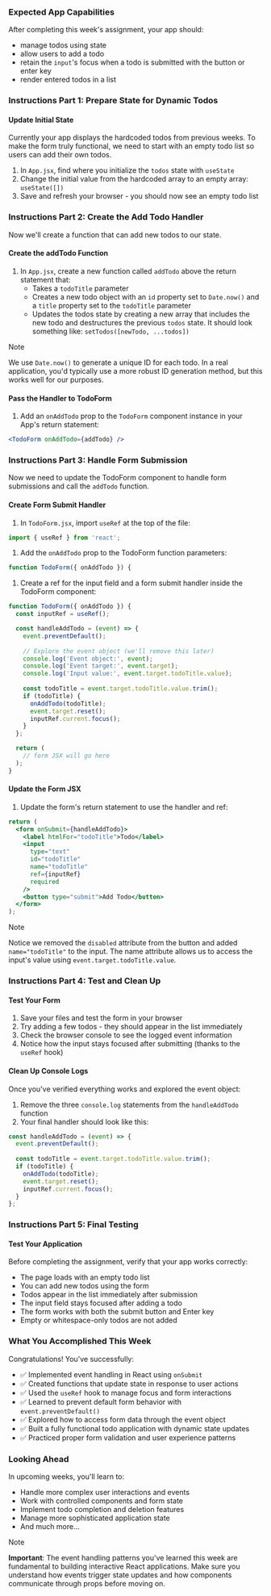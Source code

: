 <!-- h1, h2 already used by CTD Learns -->
### Expected App Capabilities

After completing this week's assignment, your app should:

- manage todos using state
- allow users to add a todo
- retain the `input`'s focus when a todo is submitted with the button or enter key
- render entered todos in a list

### Instructions Part 1: Prepare State for Dynamic Todos

#### Update Initial State

Currently your app displays the hardcoded todos from previous weeks. To make the form truly functional, we need to start with an empty todo list so users can add their own todos.

1. In `App.jsx`, find where you initialize the `todos` state with `useState`
2. Change the initial value from the hardcoded array to an empty array: `useState([])`
3. Save and refresh your browser - you should now see an empty todo list

### Instructions Part 2: Create the Add Todo Handler

Now we'll create a function that can add new todos to our state.

#### Create the addTodo Function

1. In `App.jsx`, create a new function called `addTodo` above the return statement that:
   - Takes a `todoTitle` parameter
   - Creates a new todo object with an `id` property set to `Date.now()` and a `title` property set to the `todoTitle` parameter
   - Updates the todos state by creating a new array that includes the new todo and destructures the previous `todos` state. It should look something like: `setTodos([newTodo, ...todos])`

> [!note]
> We use `Date.now()` to generate a unique ID for each todo. In a real application, you'd typically use a more robust ID generation method, but this works well for our purposes.

#### Pass the Handler to TodoForm

1. Add an `onAddTodo` prop to the `TodoForm` component instance in your App's return statement:

```jsx
<TodoForm onAddTodo={addTodo} />
```

### Instructions Part 3: Handle Form Submission

Now we need to update the TodoForm component to handle form submissions and call the `addTodo` function.

#### Create Form Submit Handler

1. In `TodoForm.jsx`, import `useRef` at the top of the file:

```jsx
import { useRef } from 'react';
```

1. Add the `onAddTodo` prop to the TodoForm function parameters:

```jsx
function TodoForm({ onAddTodo }) {
```

1. Create a ref for the input field and a form submit handler inside the TodoForm component:

```jsx
function TodoForm({ onAddTodo }) {
  const inputRef = useRef();

  const handleAddTodo = (event) => {
    event.preventDefault();
    
    // Explore the event object (we'll remove this later)
    console.log('Event object:', event);
    console.log('Event target:', event.target);
    console.log('Input value:', event.target.todoTitle.value);
    
    const todoTitle = event.target.todoTitle.value.trim();
    if (todoTitle) {
      onAddTodo(todoTitle);
      event.target.reset();
      inputRef.current.focus();
    }
  };

  return (
    // form JSX will go here
  );
}
```

#### Update the Form JSX

1. Update the form's return statement to use the handler and ref:

```jsx
return (
  <form onSubmit={handleAddTodo}>
    <label htmlFor="todoTitle">Todo</label>
    <input 
      type="text" 
      id="todoTitle" 
      name="todoTitle"
      ref={inputRef}
      required
    />
    <button type="submit">Add Todo</button>
  </form>
);
```

> [!note]
> Notice we removed the `disabled` attribute from the button and added `name="todoTitle"` to the input. The name attribute allows us to access the input's value using `event.target.todoTitle.value`.

### Instructions Part 4: Test and Clean Up

#### Test Your Form

1. Save your files and test the form in your browser
2. Try adding a few todos - they should appear in the list immediately
3. Check the browser console to see the logged event information
4. Notice how the input stays focused after submitting (thanks to the `useRef` hook)

#### Clean Up Console Logs

Once you've verified everything works and explored the event object:

1. Remove the three `console.log` statements from the `handleAddTodo` function
2. Your final handler should look like this:

```jsx
const handleAddTodo = (event) => {
  event.preventDefault();
  
  const todoTitle = event.target.todoTitle.value.trim();
  if (todoTitle) {
    onAddTodo(todoTitle);
    event.target.reset();
    inputRef.current.focus();
  }
};
```

### Instructions Part 5: Final Testing

#### Test Your Application

Before completing the assignment, verify that your app works correctly:

- The page loads with an empty todo list
- You can add new todos using the form
- Todos appear in the list immediately after submission
- The input field stays focused after adding a todo
- The form works with both the submit button and Enter key
- Empty or whitespace-only todos are not added

### What You Accomplished This Week

Congratulations! You've successfully:

- ✅ Implemented event handling in React using `onSubmit`
- ✅ Created functions that update state in response to user actions
- ✅ Used the `useRef` hook to manage focus and form interactions
- ✅ Learned to prevent default form behavior with `event.preventDefault()`
- ✅ Explored how to access form data through the event object
- ✅ Built a fully functional todo application with dynamic state updates
- ✅ Practiced proper form validation and user experience patterns

### Looking Ahead

In upcoming weeks, you'll learn to:

- Handle more complex user interactions and events
- Work with controlled components and form state
- Implement todo completion and deletion features
- Manage more sophisticated application state
- And much more...

> [!note]
> **Important**: The event handling patterns you've learned this week are fundamental to building interactive React applications. Make sure you understand how events trigger state updates and how components communicate through props before moving on.
